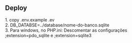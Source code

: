 ## Deploy

<p>   
      1. copy .env.example .ev
      <br/>
      2. DB_DATABSE=../database/nome-do-banco.sqlite
      </br>
      3. Para windows, no PHP.ini: 
            Descomentar as configurações ;extension=pdo_sqlite e ;extension=sqlite3
</p>